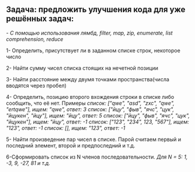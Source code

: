 ## Задача: предложить улучшения кода для уже решённых задач:
*- С помощью использования лямбд, filter, map, zip, enumerate, list comprehension, reduce* 

1- Определить, присутствует ли в заданном списке строк, некоторое число

2- Найти сумму чисел списка стоящих на нечетной позиции

3- Найти расстояние между двумя точками пространства(числа вводятся через пробел)

4- Определить, позицию второго вхождения строки в списке либо сообщить, что её нет.
Примеры
*список: ["qwe", "asd", "zxc", "qwe", "ertqwe"], ищем: "qwe", ответ: 3*
*список: ["йцу", "фыв", "ячс", "цук", "йцукен", "йцу"], ищем: "йцу", ответ: 5*
*список: ["йцу", "фыв", "ячс", "цук", "йцукен"], ищем: "йцу", ответ: -1*
*список: ["123", "234", 123, "567"], ищем: "123", ответ: -1*
*список: [], ищем: "123", ответ: -1*

5- Найти произведение пар чисел в списке. Парой считаем первый и последний элемент, второй и предпоследний и т.д.

6-Сформировать список из  N членов последовательности.
*Для N = 5: 1, -3, 9, -27, 81 и т.д.*